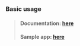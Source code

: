 
### Basic usage

> #### Documentation: [here](https://github.com/AnastasKosstow/sharp-nest/blob/main/docs/redis.md)
> #### Sample app: [here](https://github.com/AnastasKosstow/sharp-nest/tree/main/samples/redis/src/SharpNest.Samples.Redis.Api)